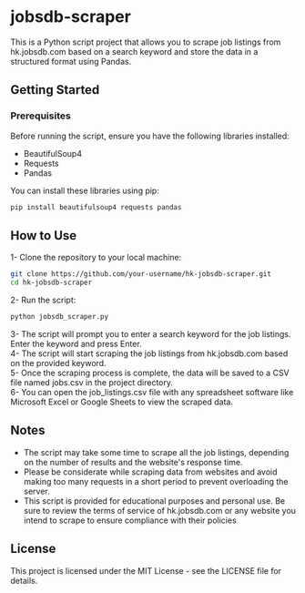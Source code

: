 # jobsdb-scraper
This is a Python script project that allows you to scrape job listings from hk.jobsdb.com based on a search keyword and store the data in a structured format using Pandas.

## Getting Started 

### Prerequisites 
Before running the script, ensure you have the following libraries installed:

* BeautifulSoup4
* Requests
* Pandas

You can install these libraries using pip:

```bash
pip install beautifulsoup4 requests pandas
```

## How to Use 
1- Clone the repository to your local machine:
```bash
git clone https://github.com/your-username/hk-jobsdb-scraper.git
cd hk-jobsdb-scraper
```
2- Run the script:
```bash
python jobsdb_scraper.py
```
3- The script will prompt you to enter a search keyword for the job listings. Enter the keyword and press Enter.  
4- The script will start scraping the job listings from hk.jobsdb.com based on the provided keyword.  
5- Once the scraping process is complete, the data will be saved to a CSV file named jobs.csv in the project directory.  
6- You can open the job_listings.csv file with any spreadsheet software like Microsoft Excel or Google Sheets to view the scraped data.  

## Notes 
* The script may take some time to scrape all the job listings, depending on the number of results and the website's response time.
* Please be considerate while scraping data from websites and avoid making too many requests in a short period to prevent overloading the server.
* This script is provided for educational purposes and personal use. Be sure to review the terms of service of hk.jobsdb.com or any website you intend to scrape to ensure compliance with their policies

## License 
This project is licensed under the MIT License - see the LICENSE file for details.

